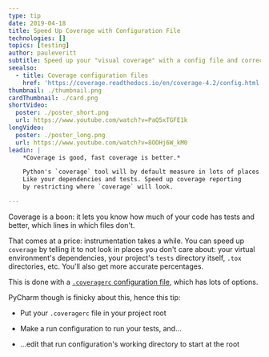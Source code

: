 ```yaml
---
type: tip
date: 2019-04-18
title: Speed Up Coverage with Configuration File
technologies: []
topics: [testing]
author: pauleveritt
subtitle: Speed up your "visual coverage" with a config file and correct working directory.
seealso:
  - title: Coverage configuration files
    href: 'https://coverage.readthedocs.io/en/coverage-4.2/config.html'
thumbnail: ./thumbnail.png
cardThumbnail: ./card.png
shortVideo:
  poster: ./poster_short.png
  url: https://www.youtube.com/watch?v=PaQ5xTGFE1k
longVideo:
  poster: ./poster_long.png
  url: https://www.youtube.com/watch?v=8OOHj6W_kM0
leadin: |
    *Coverage is good, fast coverage is better.*    

    Python's `coverage` tool will by default measure in lots of places.
    Like your dependencies and tests. Speed up coverage reporting 
    by restricting where `coverage` will look.

---
```


Coverage is a boon: it lets you know how much of your code has tests and 
better, which lines in which files don't.

That comes at a price: instrumentation takes a while. You can speed 
up `coverage` by telling it to not look in places you don't care about: 
your virtual environment's dependencies, your project's `tests` directory 
itself, `.tox` directories, etc. You'll also get more accurate percentages.

This is done with a 
[`.coveragerc` configuration file](https://coverage.readthedocs.io/en/coverage-4.2/config.html), 
which has lots of options.

PyCharm though is finicky about this, hence this tip:

- Put your `.coveragerc` file in your project root

- Make a run configuration to run your tests, and...

- ...edit that run configuration's working directory to start at the root

